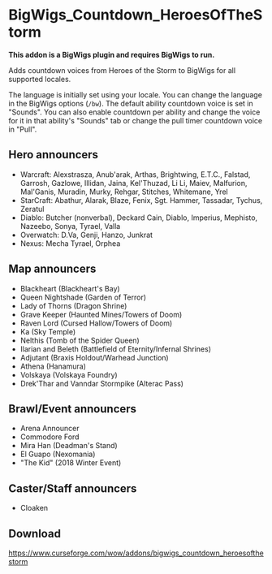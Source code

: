 # BigWigs_Countdown_HeroesOfTheStorm

**This addon is a BigWigs plugin and requires BigWigs to run.**

Adds countdown voices from Heroes of the Storm to BigWigs for all supported
locales.

The language is initially set using your locale. You can change the language in
the BigWigs options (`/bw`). The default ability countdown voice is set in
"Sounds". You can also enable countdown per ability and change the voice for it
in that ability's "Sounds" tab or change the pull timer countdown voice in
"Pull".

## Hero announcers

- Warcraft: Alexstrasza, Anub'arak, Arthas, Brightwing, E.T.C., Falstad,
  Garrosh, Gazlowe, Illidan, Jaina, Kel'Thuzad, Li Li, Maiev, Malfurion,
  Mal'Ganis, Muradin, Murky, Rehgar, Stitches, Whitemane, Yrel
- StarCraft: Abathur, Alarak, Blaze, Fenix, Sgt. Hammer, Tassadar, Tychus,
  Zeratul
- Diablo: Butcher (nonverbal), Deckard Cain, Diablo, Imperius, Mephisto,
  Nazeebo, Sonya, Tyrael, Valla
- Overwatch: D.Va, Genji, Hanzo, Junkrat
- Nexus: Mecha Tyrael, Orphea

## Map announcers

- Blackheart (Blackheart's Bay)
- Queen Nightshade (Garden of Terror)
- Lady of Thorns (Dragon Shrine)
- Grave Keeper (Haunted Mines/Towers of Doom)
- Raven Lord (Cursed Hallow/Towers of Doom)
- Ka (Sky Temple)
- Nelthis (Tomb of the Spider Queen)
- Ilarian and Beleth (Battlefield of Eternity/Infernal Shrines)
- Adjutant (Braxis Holdout/Warhead Junction)
- Athena (Hanamura)
- Volskaya (Volskaya Foundry)
- Drek'Thar and Vanndar Stormpike (Alterac Pass)

## Brawl/Event announcers

- Arena Announcer
- Commodore Ford
- Mira Han (Deadman's Stand)
- El Guapo (Nexomania)
- "The Kid" (2018 Winter Event)

## Caster/Staff announcers

- Cloaken

## Download

<https://www.curseforge.com/wow/addons/bigwigs_countdown_heroesofthestorm>
